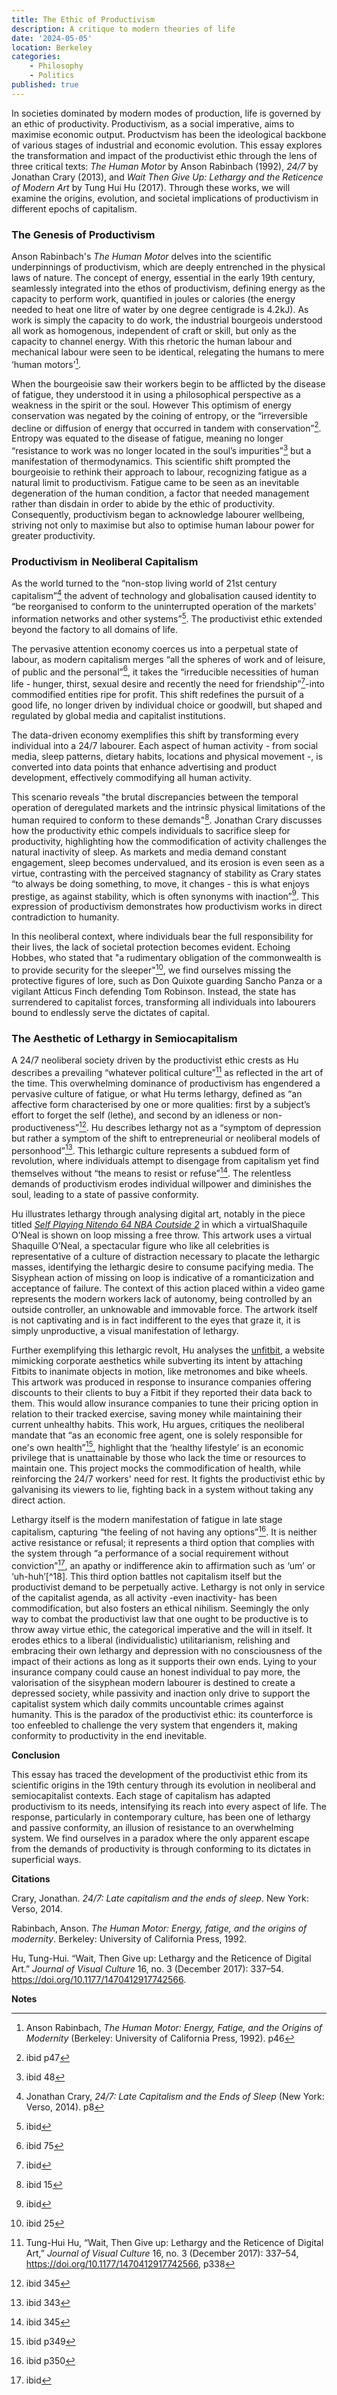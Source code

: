 ```yaml
---
title: The Ethic of Productivism
description: A critique to modern theories of life
date: '2024-05-05'
location: Berkeley
categories: 
    - Philosophy
    - Politics
published: true
---
```



In societies dominated by modern modes of production, life is governed by an ethic of productivity. Productivism, as a social imperative, aims to maximise economic output. Productvism has been the ideological backbone of various stages of industrial and economic evolution. This essay explores the transformation and impact of the productivist ethic through the lens of three critical texts: _The Human Motor_ by Anson Rabinbach (1992), _24/7_ by Jonathan Crary (2013), and _Wait Then Give Up: Lethargy and the Reticence of Modern Art_ by Tung Hui Hu (2017). Through these works, we will examine the origins, evolution, and societal implications of productivism in different epochs of capitalism.


### **The Genesis of Productivism**

Anson Rabinbach's _The Human Motor_ delves into the scientific underpinnings of productivism, which are deeply entrenched in the physical laws of nature. The concept of energy, essential in the early 19th century, seamlessly integrated into the ethos of productivism, defining energy as the capacity to perform work, quantified in joules or calories (the energy needed to heat one litre of water by one degree centigrade is 4.2kJ). As work is simply the capacity to do work, the industrial bourgeois understood all work as homogenous, independent of craft or skill, but only as the capacity to channel energy. With this rhetoric the human labour and mechanical labour were seen to be identical, relegating the humans to mere ‘human motors’[^1].

When the bourgeoisie saw their workers begin to be afflicted by the disease of fatigue, they understood it in using a philosophical perspective as a weakness in the spirit or the soul. However This optimism of energy conservation was negated by the coining of entropy, or the “irreversible decline or diffusion of energy that occurred in tandem with conservation”[^2].  Entropy was equated to the disease of fatigue, meaning  no longer “resistance to work was no longer located in the soul’s impurities”[^3] but a manifestation of thermodynamics. This scientific shift prompted the bourgeoisie to rethink their approach to labour, recognizing fatigue as a natural limit to productivism. Fatigue came to be seen as an inevitable degeneration of the human condition, a factor that needed management rather than disdain in order to abide by the ethic of productivity. Consequently, productivism began to acknowledge labourer wellbeing, striving not only to maximise but also to optimise human labour power for greater productivity.


### **Productivism in Neoliberal Capitalism**

As the world turned to the “non-stop living world of 21st century capitalism”[^4] the advent of technology and globalisation caused identity to “be reorganised to conform to the uninterrupted operation of the markets' information networks and other systems”[^5]. The productivist ethic extended beyond the factory to all domains of life. 

The pervasive attention economy coerces us into a perpetual state of labour, as modern capitalism merges “all the spheres of work and of leisure, of public and the personal”[^6], it takes the “irreducible necessities of human life - hunger, thirst, sexual desire and recently the need for friendship”[^7]-into commodified entities ripe for profit. This shift redefines the pursuit of a good life, no longer driven by individual choice or goodwill, but shaped and regulated by global media and capitalist institutions.

The data-driven economy exemplifies this shift by transforming every individual into a 24/7 labourer. Each aspect of human activity - from social media, sleep patterns, dietary habits, locations and physical movement -, is converted into data points that enhance advertising and product development, effectively commodifying all human activity.

This scenario reveals "the brutal discrepancies between the temporal operation of deregulated markets and the intrinsic physical limitations of the human required to conform to these demands"[^8]. Jonathan Crary discusses how the productivity ethic compels individuals to sacrifice sleep for productivity, highlighting how the commodification of activity challenges the natural inactivity of sleep. As markets and media demand constant engagement, sleep becomes undervalued, and its erosion is even seen as a virtue, contrasting with the perceived stagnancy of stability as Crary states “to always be doing something, to move, it changes - this is what enjoys prestige, as against stability, which is often synonyms with inaction”[^9]. This expression of productivism demonstrates how productivism works in direct contradiction to humanity.

In this neoliberal context, where individuals bear the full responsibility for their lives, the lack of societal protection becomes evident. Echoing Hobbes, who stated that "a rudimentary obligation of the commonwealth is to provide security for the sleeper"[^10], we find ourselves missing the protective figures of lore, such as Don Quixote guarding Sancho Panza or a vigilant Atticus Finch defending Tom Robinson. Instead, the state has surrendered to capitalist forces, transforming all individuals into labourers bound to endlessly serve the dictates of capital.


### **The Aesthetic of Lethargy in Semiocapitalism**

A 24/7 neoliberal society driven by the productivist ethic crests as Hu describes a prevailing “whatever political culture”[^11] as reflected in the art of the time. This overwhelming dominance of productivism has engendered a pervasive culture of fatigue, or what Hu terms lethargy, defined as  “an affective form characterised by one or more qualities: first by a subject’s effort to forget the self (lethe), and second by an idleness or non-productiveness”[^12]. Hu describes lethargy not as a “symptom of depression but rather a symptom of the shift to entrepreneurial or neoliberal models of personhood”[^13].  This lethargic culture represents a subdued form of revolution, where individuals attempt to disengage from capitalism yet find themselves without “the means to resist or refuse”[^14]. The relentless demands of productivism erodes individual willpower and diminishes the soul, leading to a state of passive conformity. 

Hu illustrates lethargy through analysing digital art, notably in the piece titled  _[Self Playing Nitendo 64 NBA Coutside 2](https://www.youtube.com/watch?v=ndQsEjFisIs)_ in which a virtualShaquile O’Neal is shown on loop missing a free throw. This artwork uses a virtual Shaquille O’Neal, a spectacular figure who like all celebrities is representative of a culture of distraction necessary to placate the lethargic masses, identifying the lethargic desire to consume pacifying media. The Sisyphean action of missing on loop is indicative of a romanticization and acceptance of failure. The context of this action placed within a video game represents the modern workers lack of autonomy, being controlled by an outside controller, an unknowable and immovable force. The artwork itself is not captivating and is in fact indifferent to the eyes that graze it, it is simply unproductive, a visual manifestation of lethargy. 

Further exemplifying this lethargic revolt, Hu analyses the [unfitbit](http://www.unfitbits.com/), a website mimicking corporate aesthetics while subverting its intent by attaching Fitbits to inanimate objects in motion, like metronomes and bike wheels. This artwork was produced in response to insurance companies offering discounts to their clients to buy a Fitbit if they reported their data back to them. This would allow insurance companies to tune their pricing option in relation to their tracked exercise, saving money while maintaining their current unhealthy habits. This work, Hu argues, critiques the neoliberal mandate that “as an economic free agent, one is solely responsible for one's own health”[^15], highlight that the ‘healthy lifestyle’ is an economic privilege that is unattainable by those who lack the time or resources to maintain one. This project mocks the commodification of health, while reinforcing the 24/7 workers' need for rest. It fights the productivist ethic by galvanising its viewers to lie, fighting back in a system without taking any direct action. 

Lethargy itself is the modern manifestation of fatigue in late stage capitalism, capturing “the feeling of not having any options”[^16]. It is neither active resistance or refusal; it represents a third option that complies with the system through “a performance of a social requirement without conviction”[^17], an apathy or indifference akin to affirmation such as ‘um’ or ‘uh-huh’[^18]. This third option battles not capitalism itself but the productivist demand to be perpetually active. Lethargy is not only in service of the capitalist agenda, as all activity -even inactivity- has been commodification, but also fosters an ethical nihilism. Seemingly the only way to combat the productivist law that one ought to be productive is to throw away virtue ethic, the categorical imperative and the will in itself. It erodes ethics to a liberal (individualistic) utilitarianism, relishing and embracing their own lethargy and depression with no consciousness of the impact of their actions as long as it supports their own ends. Lying to your insurance company could cause an honest individual to pay more, the valorisation of the sisyphean modern labourer is destined to create a depressed society, while passivity and inaction only drive to support the capitalist system which daily commits uncountable crimes against humanity. This is the paradox of the productivist ethic: its counterforce is too enfeebled to challenge the very system that engenders it, making conformity to productivity in the end inevitable.

**Conclusion**

This essay has traced the development of the productivist ethic from its scientific origins in the 19th century through its evolution in neoliberal and semiocapitalist contexts. Each stage of capitalism has adapted productivism to its needs, intensifying its reach into every aspect of life. The response, particularly in contemporary culture, has been one of lethargy and passive conformity, an illusion of resistance to an overwhelming system. We find ourselves in a paradox where the only apparent escape from the demands of productivity is through conforming to its dictates in superficial ways.


**Citations**

Crary, Jonathan. _24/7: Late capitalism and the ends of sleep_. New York: Verso, 2014.

Rabinbach, Anson. _The Human Motor: Energy, fatige, and the origins of modernity_. Berkeley: University of California Press, 1992.

Hu, Tung-Hui. “Wait, Then Give up: Lethargy and the Reticence of Digital Art.” _Journal of Visual Culture_ 16, no. 3 (December 2017): 337–54. https://doi.org/10.1177/1470412917742566.


<!-- Footnotes themselves at the bottom. -->
**Notes**

[^1]: Anson Rabinbach, _The Human Motor: Energy, Fatige, and the Origins of Modernity_ (Berkeley: University of California Press, 1992). p46

[^2]: ibid p47

[^3]: ibid 48

[^4]: Jonathan Crary, _24/7: Late Capitalism and the Ends of Sleep_ (New York: Verso, 2014). p8

[^5]: ibid 

[^6]: ibid 75

[^7]: ibid

[^8]: ibid 15

[^9]: ibid

[^10]: ibid 25

[^11]: Tung-Hui Hu, “Wait, Then Give up: Lethargy and the Reticence of Digital Art,” _Journal of Visual Culture_ 16, no. 3 (December 2017): 337–54, https://doi.org/10.1177/1470412917742566, p338

[^12]: ibid 345
    
[^13]: ibid 343
    
[^14]: ibid 345
    
[^15]: ibid p349
    
[^16]: ibid p350
    
[^17]: ibid